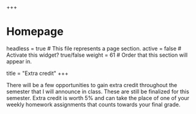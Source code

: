 +++
# Homepage
headless = true  # This file represents a page section.
active = false  # Activate this widget? true/false
weight = 61  # Order that this section will appear in.

title = "Extra credit"
+++

There will be a few opportunities to gain extra credit throughout the semester that I will announce in class. These are still be finalized for this semester. Extra credit is worth 5% and can take the place of one of your weekly homework assignments that counts towards your final grade.
